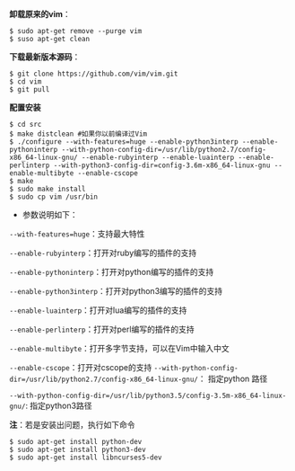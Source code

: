 **卸载原来的vim**：
```
$ sudo apt-get remove --purge vim
$ suso apt-get clean 
```

**下载最新版本源码**：
```
$ git clone https://github.com/vim/vim.git 
$ cd vim
$ git pull
```

**配置安装**
```
$ cd src
$ make distclean #如果你以前编译过Vim
$ ./configure --with-features=huge --enable-python3interp --enable-pythoninterp --with-python-config-dir=/usr/lib/python2.7/config-x86_64-linux-gnu/ --enable-rubyinterp --enable-luainterp --enable-perlinterp --with-python3-config-dir=config-3.6m-x86_64-linux-gnu --enable-multibyte --enable-cscope   
$ make
$ sudo make install
$ sudo cp vim /usr/bin

```

* 参数说明如下：

`--with-features=huge`：支持最大特性

`--enable-rubyinterp`：打开对ruby编写的插件的支持

`--enable-pythoninterp`：打开对python编写的插件的支持

`--enable-python3interp`：打开对python3编写的插件的支持

`--enable-luainterp`：打开对lua编写的插件的支持

`--enable-perlinterp`：打开对perl编写的插件的支持

`--enable-multibyte`：打开多字节支持，可以在Vim中输入中文

`--enable-cscope`：打开对cscope的支持
`--with-python-config-dir=/usr/lib/python2.7/config-x86_64-linux-gnu/`： 指定python 路径

`--with-python-config-dir=/usr/lib/python3.5/config-3.5m-x86_64-linux-gnu/`: 指定python3路径

**注**：若是安装出问题，执行如下命令
```
$ sudo apt-get install python-dev
$ sudo apt-get install python3-dev
$ sudo apt-get install libncurses5-dev
```
